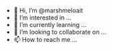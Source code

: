 - 👋 Hi, I’m @marshmeloait
- 👀 I’m interested in ...
- 🌱 I’m currently learning ...
- 💞️ I’m looking to collaborate on ...
- 📫 How to reach me ...

<!---
marshmeloait/marshmeloait is a ✨ special ✨ repository because its `README.md` (this file) appears on your GitHub profile.
You can click the Preview link to take a look at your changes.
--->
